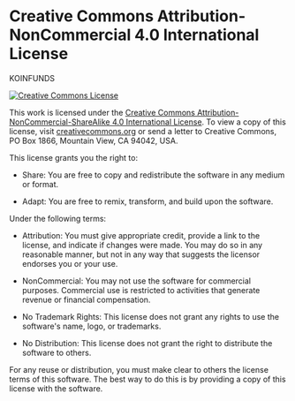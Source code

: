 Creative Commons Attribution-NonCommercial 4.0 International License
=========================================================

KOINFUNDS

<a rel="license" href="http://creativecommons.org/licenses/by-nc-sa/4.0/"><img alt="Creative Commons License" style="border-width:0" src="https://i.creativecommons.org/l/by-nc-sa/4.0/88x31.png"/></a>


This work is licensed under the <a rel="license" href="http://creativecommons.org/licenses/by-nc-sa/4.0/">Creative Commons Attribution-NonCommercial-ShareAlike 4.0 International License</a>. To view a copy of this license, visit [creativecommons.org](https://creativecommons.org/licenses/by-nc/4.0/) or send a letter to Creative Commons, PO Box 1866, Mountain View, CA 94042, USA.

This license grants you the right to:

- Share: You are free to copy and redistribute the software in any medium or format.

- Adapt: You are free to remix, transform, and build upon the software.

Under the following terms:

- Attribution: You must give appropriate credit, provide a link to the license, and indicate if changes were made. You may do so in any reasonable manner, but not in any way that suggests the licensor endorses you or your use.

- NonCommercial: You may not use the software for commercial purposes. Commercial use is restricted to activities that generate revenue or financial compensation.

- No Trademark Rights: This license does not grant any rights to use the software's name, logo, or trademarks.

- No Distribution: This license does not grant the right to distribute the software to others.

For any reuse or distribution, you must make clear to others the license terms of this software. The best way to do this is by providing a copy of this license with the software.


